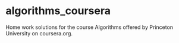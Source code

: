 algorithms_coursera
===================
Home work solutions for the course Algorithms offered by Princeton University on coursera.org.
